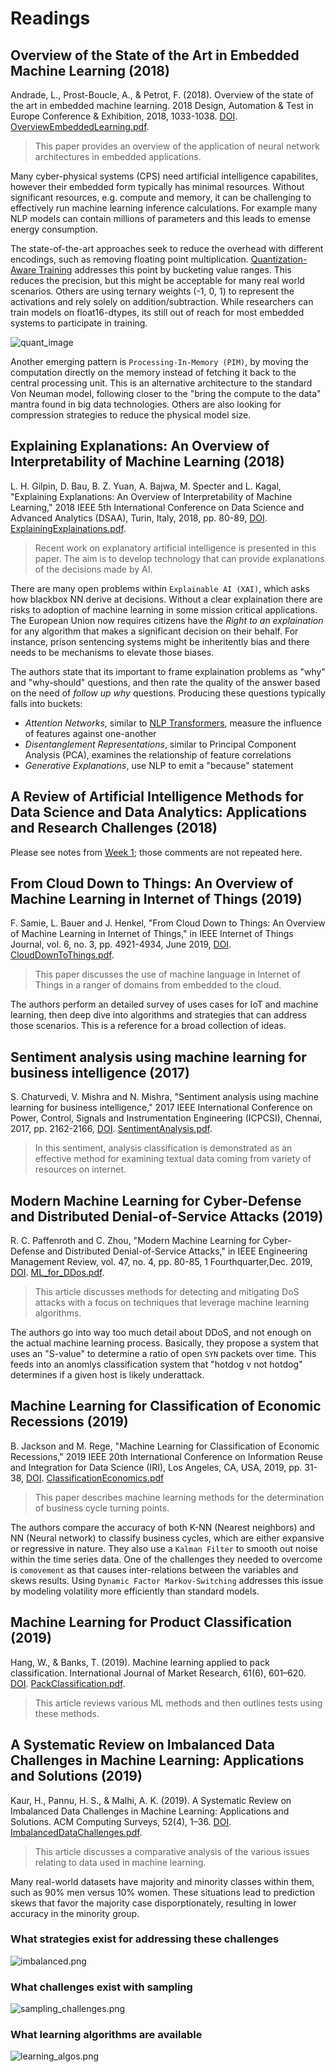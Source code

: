 # Readings

## Overview of the State of the Art in Embedded Machine Learning (2018)

Andrade, L., Prost-Boucle, A., & Petrot, F. (2018). Overview of the state of the art in embedded machine learning. 2018 Design, Automation & Test in Europe Conference & Exhibition, 2018, 1033-1038. [DOI](https://doi-org.proxy1.ncu.edu/10.23919/DATE.2018.8342164). [OverviewEmbeddedLearning.pdf](OverviewEmbeddedLearning.pdf).

> This paper provides an overview of the application of neural network architectures in embedded applications.

Many cyber-physical systems (CPS) need artificial intelligence capabilites, however their embedded form typically has minimal resources.  Without significant resources, e.g. compute and memory, it can be challenging to effectively run machine learning inference calculations.  For example many NLP models can contain millions of parameters and this leads to emense energy consumption.

The state-of-the-art approaches seek to reduce the overhead with different encodings, such as removing floating point multiplication.  [Quantization-Aware Training](https://blog.tensorflow.org/2020/04/quantization-aware-training-with-tensorflow-model-optimization-toolkit.html) addresses this point by bucketing value ranges.  This reduces the precision, but this might be acceptable for many real world scenarios.  Others are using ternary weights (-1, 0, 1) to represent the activations and rely solely on addition/subtraction.  While researchers can train models on float16-dtypes, its still out of reach for most embedded systems to participate in training.

![quant_image](quant_image)

Another emerging pattern is `Processing-In-Memory (PIM)`, by moving the computation directly on the memory instead of fetching it back to the central processing unit.  This is an alternative architecture to the standard Von Neuman model, following closer to the "bring the compute to the data" mantra found in big data technologies.  Others are also looking for compression strategies to reduce the physical model size.

## Explaining Explanations: An Overview of Interpretability of Machine Learning (2018)

L. H. Gilpin, D. Bau, B. Z. Yuan, A. Bajwa, M. Specter and L. Kagal, "Explaining Explanations: An Overview of Interpretability of Machine Learning," 2018 IEEE 5th International Conference on Data Science and Advanced Analytics (DSAA), Turin, Italy, 2018, pp. 80-89, [DOI](https://doi-org.proxy1.ncu.edu/10.1109/DSAA.2018.00018). [ExplainingExplainations.pdf](ExplainingExplainations.pdf).

> Recent work on explanatory artificial intelligence is presented in this paper. The aim is to develop technology that can provide explanations of the decisions made by AI.

There are many open problems within `Explainable AI (XAI)`, which asks how blackbox NN derive at decisions.  Without a clear explaination there are risks to adoption of machine learning in some mission critical applications.  The European Union now requires citizens have the _Right to an explaination_ for any algorithm that makes a significant decision on their behalf.  For instance, prison sentencing systems might be inheritently bias and there needs to be mechanisms to elevate those biases.

The authors state that its important to frame explaination problems as "why" and "why-should" questions, and then rate the quality of the answer based on the need of _follow up why_ questions.  Producing these questions typically falls into buckets:

- *Attention Networks*, similar to [NLP Transformers](../../Week3_NLP/Videos), measure the influence of features against one-another
- *Disentanglement Representations*, similar to Principal Component Analysis (PCA), examines the relationship of feature correlations
- *Generative Explanations*, use NLP to emit a "because" statement

## A Review of Artificial Intelligence Methods for Data Science and Data Analytics: Applications and Research Challenges (2018)

Please see notes from [Week 1](../Week1_Describe/Readings); those comments are not repeated here.

## From Cloud Down to Things: An Overview of Machine Learning in Internet of Things (2019)

F. Samie, L. Bauer and J. Henkel, "From Cloud Down to Things: An Overview of Machine Learning in Internet of Things," in IEEE Internet of Things Journal, vol. 6, no. 3, pp. 4921-4934, June 2019, [DOI](https://doi-org.proxy1.ncu.edu/10.1109/JIOT.2019.2893866). [CloudDownToThings.pdf](CloudDownToThings.pdf).

> This paper discusses the use of machine language in Internet of Things in a ranger of domains from embedded to the cloud.

The authors perform an detailed survey of uses cases for IoT and machine learning, then deep dive into algorithms and strategies that can address those scenarios.  This is a reference for a broad collection of ideas.

## Sentiment analysis using machine learning for business intelligence (2017)

S. Chaturvedi, V. Mishra and N. Mishra, "Sentiment analysis using machine learning for business intelligence," 2017 IEEE International Conference on Power, Control, Signals and Instrumentation Engineering (ICPCSI), Chennai, 2017, pp. 2162-2166, [DOI](https://doi-org.proxy1.ncu.edu/10.1109/ICPCSI.2017.8392100). [SentimentAnalysis.pdf](SentimentAnalysis.pdf).

> In this sentiment, analysis classification is demonstrated as an effective method for examining textual data coming from variety of resources on internet.

## Modern Machine Learning for Cyber-Defense and Distributed Denial-of-Service Attacks (2019)

R. C. Paffenroth and C. Zhou, "Modern Machine Learning for Cyber-Defense and Distributed Denial-of-Service Attacks," in IEEE Engineering Management Review, vol. 47, no. 4, pp. 80-85, 1 Fourthquarter,Dec. 2019, [DOI](https://doi-org.proxy1.ncu.edu/10.1109/EMR.2019.2950183). [ML_for_DDos.pdf](ML_for_DDos.pdf).

> This article discusses methods for detecting and mitigating DoS attacks with a focus on techniques that leverage machine learning algorithms.

The authors go into way too much detail about DDoS, and not enough on the actual machine learning process.  Basically, they propose a system that uses an "S-value" to determine a ratio of open `SYN` packets over time.  This feeds into an anomlys classification system that "hotdog v not hotdog" determines if a given host is likely underattack.

## Machine Learning for Classification of Economic Recessions (2019)

B. Jackson and M. Rege, "Machine Learning for Classification of Economic Recessions," 2019 IEEE 20th International Conference on Information Reuse and Integration for Data Science (IRI), Los Angeles, CA, USA, 2019, pp. 31-38, [DOI](https://doi-org.proxy1.ncu.edu/10.1109/IRI.2019.00019). [ClassificationEconomics.pdf](ClassificationEconomics.pdf)

> This paper describes machine learning methods for the determination of business cycle turning points.

The authors compare the accuracy of both K-NN (Nearest neighbors) and NN (Neural network) to classify business cycles, which are either expansive or regressive in nature.  They also use a `Kalman Filter` to smooth out noise within the time series data.  One of the challenges they needed to overcome is `comovement` as that causes inter-relations between the variables and skews results.  Using `Dynamic Factor Markov-Switching` addresses this issue by modeling volatility more efficiently than standard models.

## Machine Learning for Product Classification (2019)

Hang, W., & Banks, T. (2019). Machine learning applied to pack classification. International Journal of Market Research, 61(6), 601–620. [DOI](https://doi-org.proxy1.ncu.edu/10.1177/1470785319841217). [PackClassification.pdf](PackClassification.pdf).

> This article reviews various ML methods and then outlines tests using these methods.

## A Systematic Review on Imbalanced Data Challenges in Machine Learning: Applications and Solutions (2019)

Kaur, H., Pannu, H. S., & Malhi, A. K. (2019). A Systematic Review on Imbalanced Data Challenges in Machine Learning: Applications and Solutions. ACM Computing Surveys, 52(4), 1–36. [DOI](https://doi-org.proxy1.ncu.edu/10.1145/3343440). [ImbalancedDataChallenges.pdf](ImbalancedDataChallenges.pdf).

> This article discusses a comparative analysis of the various issues relating to data used in machine learning.

Many real-world datasets have majority and minority classes within them, such as 90% men versus 10% women. These situations lead to prediction skews that favor the majority case disporptionately, resulting in lower accuracy in the minority group.

### What strategies exist for addressing these challenges

![imbalanced.png](imbalanced.png)

### What challenges exist with sampling

![sampling_challenges.png](sampling_challenges.png)

### What learning algorithms are available

![learning_algos.png](learning_algos.png)

